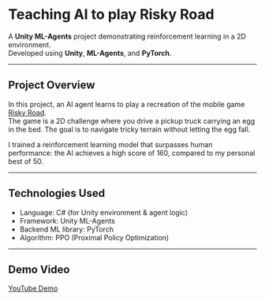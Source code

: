 # Teaching AI to play Risky Road

A **Unity ML-Agents** project demonstrating reinforcement learning in a 2D environment.  
Developed using **Unity**, **ML-Agents**, and **PyTorch**.

---

## Project Overview

In this project, an AI agent learns to play a recreation of the mobile game [Risky Road](https://play.google.com/store/apps/details?id=com.ketchapp.riskyroad).  
The game is a 2D challenge where you drive a pickup truck carrying an egg in the bed. The goal is to navigate tricky terrain without letting the egg fall.  

I trained a reinforcement learning model that surpasses human performance: the AI achieves a high score of 160, compared to my personal best of 50.

---

## Technologies Used

- Language: C# (for Unity environment & agent logic)
- Framework: Unity ML-Agents
- Backend ML library: PyTorch
- Algorithm: PPO (Proximal Policy Optimization)

---

## Demo Video

[YouTube Demo](https://www.youtube.com/watch?v=lHUXoiKkzSU)
